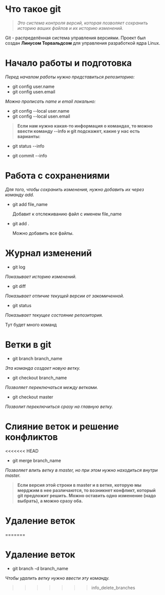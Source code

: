 # Что такое git

> *Это система контроля версий, которая позволяет сохранить историю ваших файлов и их историю изменений.*

Git - распределённая система управления версиями. Проект был создан **Линусом Торвальдсом** для управления разработкой ядра Linux. 

# Начало работы и подготовка 

*Перед началом работы нужно представиться репозиторию:*
* git config user.name
* git config usen.email

*Можно прописать name и email локально:*
* git config --local user.name
* git config --local usen.email

>**Если нам нужно какая-то информация о командах, то можно ввести команду --info и git подскажет, какие у нас есть варианты:**

* git status --info

* git commit --info

# Работа с сохранениями

*Для того, чтобы сохранить изменения, нужно добавить их через команду add.*

* git add file_name

    Добавит к отслеживанию файл с именем file_name

* git add .

    Можно добавить все файлы. 

# Журнал изменений

* git log

*Показывает историю изменений.*

* git diff

*Показывает отличие текущей версии от закомиченной.*

* git status

*Показывает текущее состояние репозитория.*

Тут будет много команд

# Ветки в git 

* git branch branch_name

*Эта команда создает новую ветку.*

* git checkout branch_name

*Позволяет переключаться между ветками.*

* git checkout master

*Позволит переключиться сразу на главную ветку.*

# Слияние веток и решение конфликтов 

<<<<<<< HEAD
* git merge branch_name

*Позволяет влить ветку в master, но при этом нужно находиться внутри master.* 

> **Если версия этой строки в master и в ветке, которую мы мерджим в нее различаются, то возникнет конфликт, который git предложит решить. Можно оставить одно изменение (надо выбрать), а можно сразу оба.**

# Удаление веток
=======
# Удаление веток

* git branch -d branch_name

*Чтобы удалить ветку нужно ввести эту команду.*
>>>>>>> info_delete_branches
